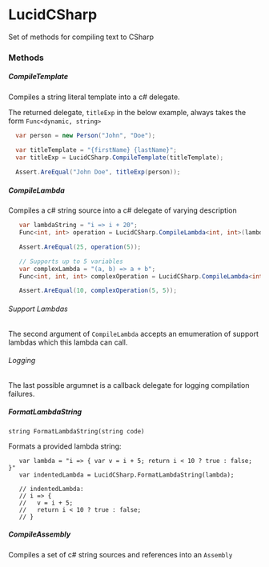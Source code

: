 ﻿# LucidCSharp 

Set of methods for compiling text to CSharp

### Methods

##### CompileTemplate
Compiles a string literal template into a c# delegate.

The returned delegate, `titleExp` in the below example, always takes the form `Func<dynamic, string>`
```c#
  var person = new Person("John", "Doe");

  var titleTemplate = "{firstName} {lastName}";
  var titleExp = LucidCSharp.CompileTemplate(titleTemplate);
  
  Assert.AreEqual("John Doe", titleExp(person));
```

##### CompileLambda
Compiles a c# string source into a c# delegate of varying description
```c#
   var lambdaString = "i => i + 20";
   Func<int, int> operation = LucidCSharp.CompileLambda<int, int>(lambdaString);

   Assert.AreEqual(25, operation(5));

   // Supports up to 5 variables
   var complexLambda = "(a, b) => a + b";
   Func<int, int, int> complexOperation = LucidCSharp.CompileLambda<int, int, int>(complexLambda);

   Assert.AreEqual(10, complexOperation(5, 5));
```

###### Support Lambdas
The second argument of `CompileLambda` accepts an emumeration of support lambdas which this lambda can call. 

###### Logging
The last possible argumnet is a callback delegate for logging compilation failures.

##### FormatLambdaString

`string FormatLambdaString(string code)`

Formats a provided lambda string:
``` c$
   var lambda = "i => { var v = i + 5; return i < 10 ? true : false; }"
   var indentedLambda = LucidCSharp.FormatLambdaString(lambda);
   
   // indentedLambda:
   // i => {
   //   v = i + 5;
   //   return i < 10 ? true : false;
   // }
```

##### CompileAssembly
Compiles a set of c# string sources and references into an `Assembly`


